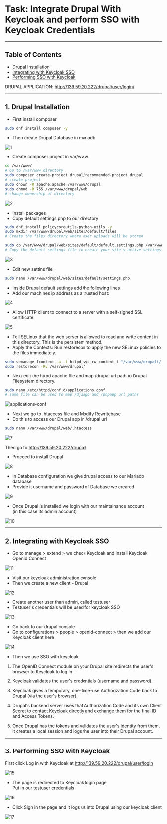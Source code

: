 # Task: Integrate Drupal With Keycloak and perform SSO with Keycloak Credentials
---
## Table of Contents
- [Drupal Installation](#1-drupal-installation)
- [Integrating with Keycloak SSO](#2-integrating-with-keycloak-sso)
- [Performing SSO with Keycloak](#3-performing-sso-with-keycloak)

DRUPAL APPLICATION: http://139.59.20.222/drupal/user/login/

---

## 1. Drupal Installation
- First install composer
```bash
sudo dnf install composer -y 
```
- Then create Drupal Database in mariadb

![1](./images/3/1.png)

- Create composer project in var/www
```bash
cd /var/www/
# Go to /var/www directory
sudo composer create-project drupal/recommended-project drupal
# create project
sudo chown -R apache:apache /var/www/drupal
sudo chmod -R 755 /var/www/drupal/web 
# change ownership of directory
```
![2](./images/3/2.png)

- Install packages
- Copy default settings.php to our directory
```bash
sudo dnf install policycoreutils-python-utils -y
sudo mkdir /var/www/drupal/web/sites/default/files 
# Create the files directory where user uploads will be stored

sudo cp /var/www/drupal/web/sites/default/default.settings.php /var/www/drupal/web/sites/default/settings.php
# Copy the default settings file to create your site's active settings file
```
![3](./images/3/3.png)

- Edit new settins file
```bash
sudo nano /var/www/drupal/web/sites/default/settings.php
```
- Inside Drupal default settings add the following lines
- Add our machines ip address as a trusted host:

![4](./images/3/4.png)

- Allow HTTP client to connect to a server with a self-signed SSL certificate:

![5](./images/3/5.png)

- Tell SELinux that the web server is allowed to read and write content in this directory. This is the persistent method.  
- Apply the Contexts: Run restorecon to apply the new SELinux policies to the files immediately.
```bash
sudo semanage fcontext -a -t httpd_sys_rw_content_t "/var/www/drupal(/.*)?"
sudo restorecon -Rv /var/www/drupal/
```
- Next edit the httpd apache file and map /drupal url path to Drupal Filesystem directory.

```bash
sudo nano /etc/httpd/conf.d/applications.conf
# same file can be used to map /django and /phpapp url paths
```

![applications-conf](./images/4/applications-conf.png)

- Next we go to .htaccess file and Modify Rewritebase
- Do this to access our Drupal app in /drupal url
```bash
sudo nano /var/www/drupal/web/.htaccess
```
![7](./images/3/7.png)

Then go to http://139.59.20.222/drupal/  
- Proceed to install Drupal

![8](./images/3/8.png)

- In Database configuration we give drupal access to our Mariadb database  
- Provide it username and password of Database we creared

![9](./images/3/9.png)

- Once Drupal is installed we login with our maintainance account  
(in this case its admin account)

![10](./images/3/10.png)

---

## 2. Integrating with Keycloak SSO

- Go to manage > extend > we check Keycloak and install Keycloak Openid Connect

![11](./images/3/11.png)

- Visit our keycloak administration console  
- Then we create a new client - Drupal

![12](./images/3/12.png)

- Create another user than admin, called testuser  
- Testuser's credentials will be used for keycloak SSO 

![13](./images/3/13.png)

- Go back to our drupal console  
- Go to configurations > people > openid-connect > then we add our Keycloak client here  

![14](./images/3/14.png)

- Then we use SSO with keycloak

1. The OpenID Connect module on your Drupal site redirects the user's browser to Keycloak to log in.

2. Keycloak validates the user's credentials (username and password).

3. Keycloak gives a temporary, one-time-use Authorization Code back to Drupal (via the user's browser).

4. Drupal's backend server uses that Authorization Code and its own Client Secret to contact Keycloak directly and exchange them for the final ID and Access Tokens.

5. Once Drupal has the tokens and validates the user's identity from them, it creates a local session and logs the user into their Drupal account.

---

## 3. Performing SSO with Keycloak

First click Log in with Keycloak at http://139.59.20.222/drupal/user/login

![15](./images/3/15.png)

- The page is redirected to Keycloak login page  
Put in our testuser credentials

![16](./images/3/16.png)

- Click Sign in the page and it logs us into Drupal using our keycloak client 

![17](./images/3/17.png)



